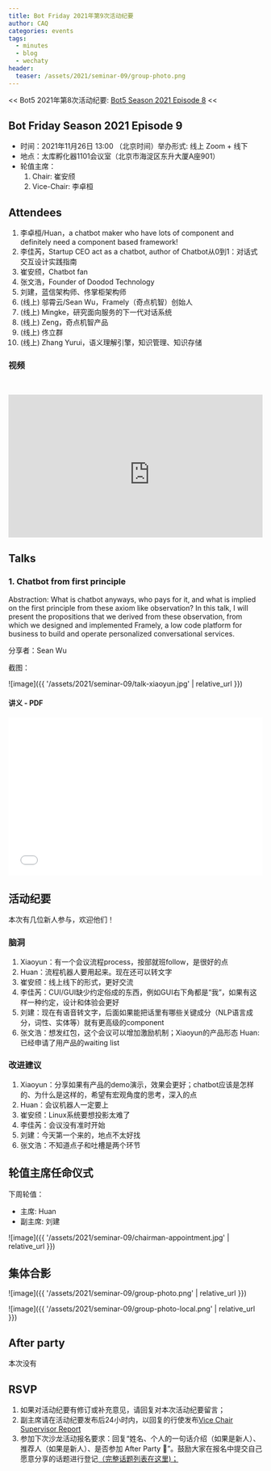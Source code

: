 ```yaml
---
title: Bot Friday 2021年第9次活动纪要
author: CAQ
categories: events
tags:
  - minutes
  - blog
  - wechaty
header:
  teaser: /assets/2021/seminar-09/group-photo.png
---
```


<< Bot5 2021年第8次活动纪要: [Bot5 Season 2021 Episode 8](http://www.bot5.ml/events/seminar-minutes-2021-08/) <<

## Bot Friday Season 2021 Episode 9

- 时间：2021年11月26日 13:00 （北京时间）举办形式: 线上 Zoom + 线下
- 地点：太库孵化器1101会议室（北京市海淀区东升大厦A座901）
- 轮值主席：
  1. Chair: 崔安颀
  2. Vice-Chair: 李卓桓

## Attendees

1. 李卓桓/Huan，a chatbot maker who have lots of component and definitely need a component based framework!
2. 李佳芮，Startup CEO act as a chatbot, author of Chatbot从0到1：对话式交互设计实践指南
3. 崔安颀，Chatbot fan
4. 张文浩，Founder of Doodod Technology
5. 刘建，蓝信架构师、佟掌柜架构师
6. (线上) 邬霄云/Sean Wu，Framely（奇点机智）创始人
7. (线上) Mingke，研究面向服务的下一代对话系统
8. (线上) Zeng，奇点机智产品
9. (线上) 佟立群
10. (线上) Zhang Yurui，语义理解引擎，知识管理、知识存储

### 视频

<div class="video-container" style="
    position: relative;
    padding-bottom:56.25%;
    padding-top:30px;
    height:0;
    overflow:hidden;
">
<iframe width="560" height="315" src="https://www.youtube.com/embed/rJ2Wzd85eRU" frameborder="0" allow="accelerometer; autoplay; clipboard-write; encrypted-media; gyroscope; picture-in-picture" allowfullscreen></iframe>
</div>

## Talks

### 1. Chatbot from first principle

Abstraction: What is chatbot anyways, who pays for it, and what is implied on
the first principle from these axiom like observation? In this talk, I will
present the propositions that we derived from these observation, from which we
designed and implemented Framely, a low code platform for business to build
and operate personalized conversational services.

分享者：Sean Wu

截图：

![image]({{ '/assets/2021/seminar-09/talk-xiaoyun.jpg' | relative_url }})

#### 讲义 - PDF

<div class="video-container" style="
    position: relative;
    padding-bottom:56.25%;
    padding-top:30px;
    height:0;
    overflow:hidden;
">
  <iframe
    src='{{ '/assets/js/viewer-js/#/assets/2021/seminar-09/talk-xiaoyun.pdf' | relative_url }}'
    width='560'
    height='315'
    allowfullscreen
    webkitallowfullscreen
    frameborder="0"
    style="
      position: absolute;
      top:0;
      left:0;
      width:100%;
      height:100%;
    "
  ></iframe>
</div>

## 活动纪要

本次有几位新人参与，欢迎他们！

### 脑洞

1. Xiaoyun：有一个会议流程process，按部就班follow，是很好的点
2. Huan：流程机器人要用起来。现在还可以转文字
3. 崔安颀：线上线下的形式，更好交流
4. 李佳芮：CUI/GUI缺少约定俗成的东西，例如GUI右下角都是“我”，如果有这样一种约定，设计和体验会更好
5. 刘建：现在有语音转文字，后面如果能把话里有哪些关键成分（NLP语言成分，词性、实体等）就有更高级的component
6. 张文浩：想发红包，这个会议可以增加激励机制；Xiaoyun的产品形态
Huan: 已经申请了用产品的waiting list

### 改进建议

1. Xiaoyun：分享如果有产品的demo演示，效果会更好；chatbot应该是怎样的、为什么是这样的，希望有宏观角度的思考，深入的点
2. Huan：会议机器人一定要上
3. 崔安颀：Linux系统要想投影太难了
4. 李佳芮：会议没有准时开始
5. 刘建：今天第一个来的，地点不太好找
6. 张文浩：不知道点子和吐槽是两个环节

## 轮值主席任命仪式

下周轮值：

- 主席: Huan
- 副主席: 刘建

![image]({{ '/assets/2021/seminar-09/chairman-appointment.jpg' | relative_url }})

## 集体合影

![image]({{ '/assets/2021/seminar-09/group-photo.png' | relative_url }})

![image]({{ '/assets/2021/seminar-09/group-photo-local.png' | relative_url }})

## After party

本次没有

## RSVP

1. 如果对活动纪要有修订或补充意见，请回复对本次活动纪要留言；
2. 副主席请在活动纪要发布后24小时内，以回复的行使发布[Vice Chair Supervisor Report](http://bot5.ml/manuals/chair/#vice-chair-supervisor-report)
3. 参加下次沙龙活动报名要求：回复“姓名、个人的一句话介绍（如果是新人）、推荐人（如果是新人）、是否参加 After Party 🍻”。鼓励大家在报名中提交自己愿意分享的话题进行登记[（完整话题列表在这里)；](http://bot5.ml/talks/)
